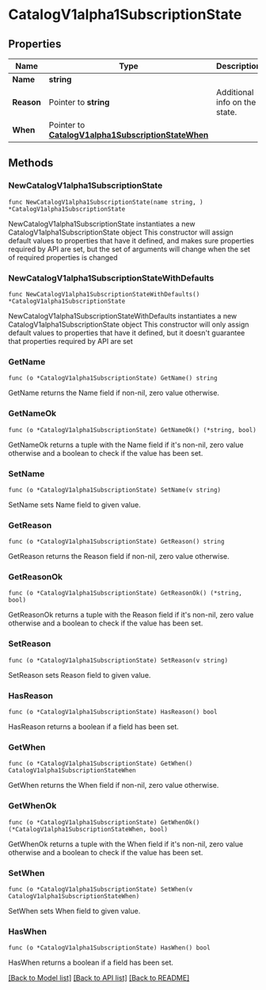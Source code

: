 # CatalogV1alpha1SubscriptionState

## Properties

Name | Type | Description | Notes
------------ | ------------- | ------------- | -------------
**Name** | **string** |  | 
**Reason** | Pointer to **string** | Additional info on the state. | [optional] 
**When** | Pointer to [**CatalogV1alpha1SubscriptionStateWhen**](CatalogV1alpha1SubscriptionStateWhen.md) |  | [optional] 

## Methods

### NewCatalogV1alpha1SubscriptionState

`func NewCatalogV1alpha1SubscriptionState(name string, ) *CatalogV1alpha1SubscriptionState`

NewCatalogV1alpha1SubscriptionState instantiates a new CatalogV1alpha1SubscriptionState object
This constructor will assign default values to properties that have it defined,
and makes sure properties required by API are set, but the set of arguments
will change when the set of required properties is changed

### NewCatalogV1alpha1SubscriptionStateWithDefaults

`func NewCatalogV1alpha1SubscriptionStateWithDefaults() *CatalogV1alpha1SubscriptionState`

NewCatalogV1alpha1SubscriptionStateWithDefaults instantiates a new CatalogV1alpha1SubscriptionState object
This constructor will only assign default values to properties that have it defined,
but it doesn't guarantee that properties required by API are set

### GetName

`func (o *CatalogV1alpha1SubscriptionState) GetName() string`

GetName returns the Name field if non-nil, zero value otherwise.

### GetNameOk

`func (o *CatalogV1alpha1SubscriptionState) GetNameOk() (*string, bool)`

GetNameOk returns a tuple with the Name field if it's non-nil, zero value otherwise
and a boolean to check if the value has been set.

### SetName

`func (o *CatalogV1alpha1SubscriptionState) SetName(v string)`

SetName sets Name field to given value.


### GetReason

`func (o *CatalogV1alpha1SubscriptionState) GetReason() string`

GetReason returns the Reason field if non-nil, zero value otherwise.

### GetReasonOk

`func (o *CatalogV1alpha1SubscriptionState) GetReasonOk() (*string, bool)`

GetReasonOk returns a tuple with the Reason field if it's non-nil, zero value otherwise
and a boolean to check if the value has been set.

### SetReason

`func (o *CatalogV1alpha1SubscriptionState) SetReason(v string)`

SetReason sets Reason field to given value.

### HasReason

`func (o *CatalogV1alpha1SubscriptionState) HasReason() bool`

HasReason returns a boolean if a field has been set.

### GetWhen

`func (o *CatalogV1alpha1SubscriptionState) GetWhen() CatalogV1alpha1SubscriptionStateWhen`

GetWhen returns the When field if non-nil, zero value otherwise.

### GetWhenOk

`func (o *CatalogV1alpha1SubscriptionState) GetWhenOk() (*CatalogV1alpha1SubscriptionStateWhen, bool)`

GetWhenOk returns a tuple with the When field if it's non-nil, zero value otherwise
and a boolean to check if the value has been set.

### SetWhen

`func (o *CatalogV1alpha1SubscriptionState) SetWhen(v CatalogV1alpha1SubscriptionStateWhen)`

SetWhen sets When field to given value.

### HasWhen

`func (o *CatalogV1alpha1SubscriptionState) HasWhen() bool`

HasWhen returns a boolean if a field has been set.


[[Back to Model list]](../README.md#documentation-for-models) [[Back to API list]](../README.md#documentation-for-api-endpoints) [[Back to README]](../README.md)


